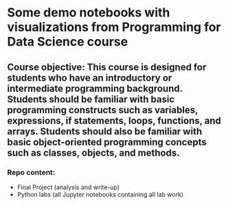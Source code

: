 # Some demo notebooks with visualizations from Programming for Data Science course

## Course objective: This course is designed for students who have an introductory or intermediate programming background.  Students should be familiar with basic programming constructs such as variables, expressions, if statements, loops, functions, and arrays. Students should also be familiar with basic object-oriented programming concepts such as classes, objects, and methods.

### Repo content:

* Final Project (analysis and write-up)
* Python labs (all Jupyter notebooks containing all lab work)
